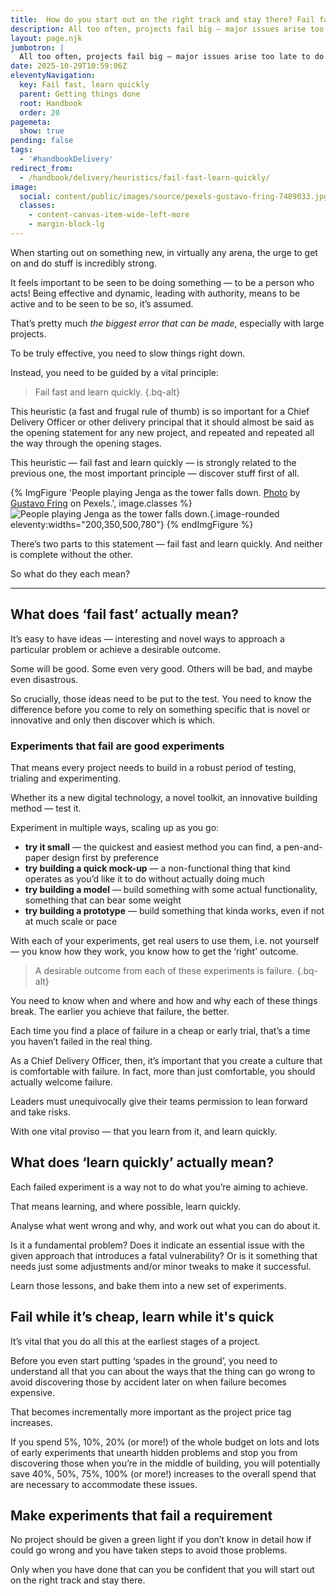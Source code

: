 ```yaml
---
title:  How do you start out on the right track and stay there? Fail fast and learn quickly
description: All too often, projects fail big — major issues arise too late to do anything about them, and time and costs balloon. It doesn't have to be this way.
layout: page.njk
jumbotron: |
  All too often, projects fail big — major issues arise too late to do anything about them, and time and costs balloon. It doesn't have to be this way.
date: 2025-10-29T10:59:06Z
eleventyNavigation:
  key: Fail fast, learn quickly
  parent: Getting things done
  root: Handbook
  order: 20
pagemeta:
  show: true
pending: false
tags:
  - '#handbookDelivery'
redirect_from:
  - /handbook/delivery/heuristics/fail-fast-learn-quickly/
image:
  social: content/public/images/source/pexels-gustavo-fring-7489033.jpg
  classes:
    - content-canvas-item-wide-left-more
    - margin-block-lg
---
```


When starting out on something new, in virtually any arena, the urge to get on and do stuff is incredibly strong.

It feels important to be seen to be doing something — to be a person who acts! Being effective and dynamic, leading with authority, means to be active and to be seen to be so, it’s assumed.

That’s pretty much *the biggest error that can be made*, especially with large projects.

To be truly effective, you need to slow things right down.

Instead, you need to be guided by a vital principle:

> Fail fast and learn quickly.
{.bq-alt}

This heuristic (a fast and frugal rule of thumb) is so important for a Chief Delivery Officer or other delivery principal that it should almost be said as the opening statement for any new project, and repeated and repeated all the way through the opening stages.

This heuristic — fail fast and learn quickly — is strongly related to the previous one, the most important principle — discover stuff first of all.

{% ImgFigure 'People playing Jenga as the tower falls down. <a href="https://www.pexels.com/photo/a-people-playing-jenga-7489033/" target="_blank" rel="noopener">Photo</a> by <a href="https://www.pexels.com/@gustavo-fring/" target="_blank" rel="noopener">Gustavo Fring</a> on Pexels.', image.classes %}
![People playing Jenga as the tower falls down.](/public/images/source/pexels-gustavo-fring-7489033.jpg){.image-rounded eleventy:widths="200,350,500,780"}
{% endImgFigure %}

There’s two parts to this statement — fail fast and learn quickly. And neither is complete without the other.

So what do they each mean?

---

## What does ‘fail fast’ actually mean?

It’s easy to have ideas — interesting and novel ways to approach a particular problem or achieve a desirable outcome.

Some will be good. Some even very good. Others will be bad, and maybe even disastrous.

So crucially, those ideas need to be put to the test. You need to know the difference before you come to rely on something specific that is novel or innovative and only then discover which is which.

### Experiments that fail are good experiments

That means every project needs to build in a robust period of testing, trialing and experimenting.

Whether its a new digital technology, a novel toolkit, an innovative building method — test it.

Experiment in multiple ways, scaling up as you go:

- **try it small** — the quickest and easiest method you can find, a pen-and-paper design first by preference
- **try building a quick mock-up** — a non-functional thing that kind operates as you’d like it to do without actually doing much
- **try building a model** — build something with some actual functionality, something that can bear some weight
- **try building a prototype** — build something that kinda works, even if not at much scale or pace

With each of your experiments, get real users to use them, i.e. not yourself — you know how they work, you know how to get the ‘right’ outcome.

> A desirable outcome from each of these experiments is failure.
{.bq-alt}

You need to know when and where and how and why each of these things break. The earlier you achieve that failure, the better.

Each time you find a place of failure in a cheap or early trial, that’s a time you haven’t failed in the real thing.

As a Chief Delivery Officer, then, it’s important that you create a culture that is comfortable with failure. In fact, more than just comfortable, you should actually welcome failure.

Leaders must unequivocally give their teams permission to lean forward and take risks.

With one vital proviso — that you learn from it, and learn quickly.

## What does ‘learn quickly’ actually mean?

Each failed experiment is a way not to do what you’re aiming to achieve.

That means learning, and where possible, learn quickly.

Analyse what went wrong and why, and work out what you can do about it.

Is it a fundamental problem? Does it indicate an essential issue with the given approach that introduces a fatal vulnerability? Or is it something that needs just some adjustments and/or minor tweaks to make it successful.

Learn those lessons, and bake them into a new set of experiments.

## Fail while it’s cheap, learn while it's quick

It’s vital that you do all this at the earliest stages of a project.

Before you even start putting ‘spades in the ground’, you need to understand all that you can about the ways that the thing can go wrong to avoid discovering those by accident later on when failure becomes expensive.

That becomes incrementally more important as the project price tag increases.

If you spend 5%, 10%, 20% (or more!) of the whole budget on lots and lots of early experiments that unearth hidden problems and stop you from discovering those when you’re in the middle of building, you will potentially save 40%, 50%, 75%, 100% (or more!) increases to the overall spend that are necessary to accommodate these issues.

## Make experiments that fail a requirement

No project should be given a green light if you don’t know in detail how if could go wrong and you have taken steps to avoid those problems.

Only when you have done that can you be confident that you will start out on the right track and stay there.